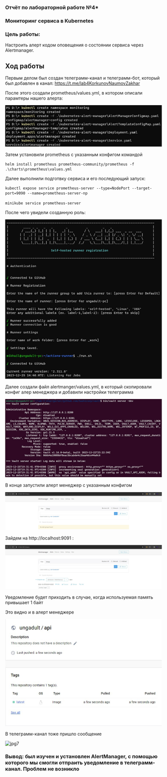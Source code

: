 ### Отчёт по лабораторной работе №4*
### Мониторинг сервиса в Kubernetes

### Цель работы: 
Настроить алерт кодом оповещения о состоянии сервиса через Alertmanager.

## Ход работы


Первым делом был создан телеграмм-канал и телеграмм-бот, который был добавлен в канал: https://t.me/lab4KorkunovNaumovZakhar 

После этого создали prometheus/values.yml, в котором описали парамтеры нашего алерта:

![jpg1](./images/1.jpg)

Затем установили prometheus с указанным конфигом командой 

```
helm install prometheus prometheus-community/prometheus -f .\charts\prometheus\values.yml
```

Далее выполнили подготвку сервиса и его последующий запуск:

```
kubectl expose service prometheus-server --type=NodePort --target-port=9090 --name=prometheus-server-np

minikube service prometheus-server
```

После чего увидели созданную роль:

![jpg2](./images/2.jpg)

Далее создали файл alertmanger/values.yml, в который скопировали конфиг алер менеджера и добавили настройки телеграмма

![jpg3](./images/3.jpg)

В конце запустили алерт менеджер с указанным конфигом

![jpg4](./images/4.jpg)


Зайдем на  http://localhost:9091 :

![jpg5](./images/5.jpg)

Уведомление будет приходить в случае, когда используемая память привышает 1 байт

Это видно и в алерт менеджере

![jpg6](./images/6.jpg)


В телеграмм-канал тоже пришло сообщение

![jpg7](./images/7.jpg)

### Вывод: был изучен и установлен AlertManager, c помощью которого мы смогли отпраить уведомление в телеграмм-канал. Проблем не возникло
